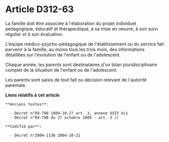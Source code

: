 # Article D312-63

La famille doit être associée à l'élaboration du projet individuel pédagogique, éducatif et thérapeutique, à sa mise en
oeuvre, à son suivi régulier et à son évaluation.

L'équipe médico-psycho-pédagogique de l'établissement ou du service fait parvenir à la famille, au moins tous les trois mois,
des informations détaillées sur l'évolution de l'enfant ou de l'adolescent.

Chaque année, les parents sont destinataires d'un bilan pluridisciplinaire complet de la situation de l'enfant ou de
l'adolescent.

Les parents sont saisis de tout fait ou décision relevant de l'autorité parentale.

**Liens relatifs à cet article**

	**Anciens textes**:

	  - Décret n°89-798 1989-10-27 art. 3, annexe XXIV bis
	  - Décret n°89-798 du 27 octobre 1989 - art. 3 ()

	**Codifié par**:

	  - Décret n°2004-1136 2004-10-21
